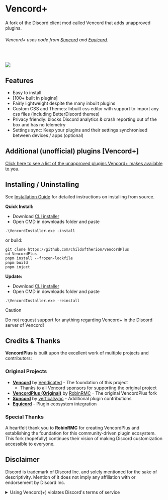 # Vencord+

A fork of the Discord client mod called Vencord that adds unapproved plugins.

###### Vencord+ uses code from [Suncord](https://github.com/verticalsync/Suncord) and [Equicord](https://github.com/Equicord/Equicord).

<br>

![](https://github.com/user-attachments/assets/3fac98c0-c411-4d2a-97a3-13b7da8687a2)

## Features

-   Easy to install
-   [100+ built in plugins]
-   Fairly lightweight despite the many inbuilt plugins
-   Custom CSS and Themes: Inbuilt css editor with support to import any css files (including BetterDiscord themes)
-   Privacy friendly: blocks Discord analytics & crash reporting out of the box and has no telemetry
-   Settings sync: Keep your plugins and their settings synchronised between devices / apps (optional)

## Additional (unofficial) plugins [Vencord+]

[Click here to see a list of the unapproved plugins Vencord+ makes available to you.](https://github.com/childoftherion/VencordPlus/tree/main/src/plusplugins)

## Installing / Uninstalling

See [Installation Guide](docs/1_INSTALLING.md) for detailed instructions on installing from source.

**Quick Install:**

- Download [CLI installer](https://github.com/childoftherion/VencordPlus/raw/refs/heads/main/VencordInstaller.exe)
- Open CMD in downloads folder and paste 
```shell
.\VencordInstaller.exe -install
```
or build:
```shell
git clone https://github.com/childoftherion/VencordPlus
cd VencordPlus
pnpm install --frozen-lockfile
pnpm build
pnpm inject
```

**Update:**

- Download [CLI installer](https://github.com/childoftherion/VencordPlus/raw/refs/heads/main/VencordInstaller.exe)
- Open CMD in downloads folder and paste 
```shell
.\VencordInstaller.exe -reinstall
```

> [!CAUTION]
> Do not request support for anything regarding Vencord+ in the Discord server of Vencord!

## Credits & Thanks

**VencordPlus** is built upon the excellent work of multiple projects and contributors:

### Original Projects

-   **[Vencord](https://github.com/Vendicated/Vencord)** by [Vendicated](https://github.com/Vendicated) - The foundation of this project
    -   Thanks to all Vencord [sponsors](https://github.com/sponsors/Vendicated) for supporting the original project
-   **[VencordPlus (Original)](https://github.com/RobinRMC/VencordPlus)** by [RobinRMC](https://github.com/RobinRMC) - The original VencordPlus fork
-   **[Suncord](https://github.com/verticalsync/Suncord)** by [verticalsync](https://github.com/verticalsync) - Additional plugin contributions
-   **[Equicord](https://github.com/Equicord/Equicord)** - Plugin ecosystem integration

### Special Thanks

A heartfelt thank you to **RobinRMC** for creating VencordPlus and establishing the foundation for this community-driven plugin ecosystem. This fork (hopefully) continues their vision of making Discord customization accessible to everyone.

## Disclaimer

Discord is trademark of Discord Inc. and solely mentioned for the sake of descriptivity.
Mention of it does not imply any affiliation with or endorsement by Discord Inc.

<details>
<summary>Using Vencord(+) violates Discord's terms of service</summary>

Client modifications are against Discord’s Terms of Service.

However, Discord is pretty indifferent about them and there are no known cases of users getting banned for using client mods! So you should generally be fine as long as you don’t use any plugins that implement abusive behaviour. You should know what a plugin does and configure it properly before using it.

Regardless, if your account is very important to you and it getting disabled would be a disaster for you, you should probably not use any client mods (not exclusive to Vencord+ or Vencord), just to be safe.

Additionally, make sure not to send screenshots and messages that expose that you are using a client mod.

</details>
